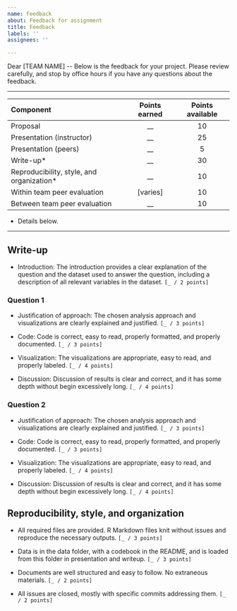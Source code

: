 ```yaml
---
name: Feedback
about: Feedback for assignment
title: Feedback
labels: ''
assignees: ''

---
```


Dear [TEAM NAME] -- Below is the feedback for your project. Please review carefully, and stop by office hours if you have any questions about the feedback.

---

| Component                                 | Points earned | Points available  |
|:------------------------------------------|:-------------:|:-----------------:|
| Proposal                                  |  __           | 10                |
| Presentation (instructor)                 |  __           | 25                |
| Presentation (peers)                      |  __           | 5                 |
| Write-up*                                 |  __           | 30                |
| Reproducibility, style, and organization* |  __           | 10                |
| Within team peer evaluation               | [varies]      | 10                |
| Between team peer evaluation              |  __           | 10                |

* Details below.

---

## Write-up

- Introduction: The introduction provides a clear explanation of the question and the dataset used to answer the question, including a description of all relevant variables in the dataset. `[_ / 2 points]`

### Question 1

- Justification of approach: The chosen analysis approach and visualizations are clearly explained and justified. `[_ / 3 points]`

- Code: Code is correct, easy to read, properly formatted, and properly documented. `[_ / 3 points]`

- Visualization: The visualizations are appropriate, easy to read, and properly labeled. `[_ / 4 points]`

- Discussion: Discussion of results is clear and correct, and it has some depth without begin excessively long. `[_ / 4 points]`

### Question 2

- Justification of approach: The chosen analysis approach and visualizations are clearly explained and justified. `[_ / 3 points]`

- Code: Code is correct, easy to read, properly formatted, and properly documented. `[_ / 3 points]`

- Visualization: The visualizations are appropriate, easy to read, and properly labeled. `[_ / 4 points]`

- Discussion: Discussion of results is clear and correct, and it has some depth without begin excessively long. `[_ / 4 points]`

## Reproducibility, style, and organization

- All required files are provided. R Markdown files knit without issues and reproduce the necessary outputs. `[_ / 3 points]`

- Data is in the data folder, with a codebook in the README, and is loaded from this folder in presentation and writeup. `[_ / 3 points]`

- Documents are well structured and easy to follow. No extraneous materials. `[_ / 2 points]`

- All issues are closed, mostly with specific commits addressing them. `[_ / 2 points]`